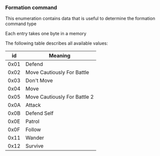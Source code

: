 ### Formation command

This enumeration contains data that is useful to determine the formation command type

Each entry takes one byte in a memory

The following table describes all available values:

id | Meaning
----|---------
 0x01 | Defend
 0x02 | Move Cautiously For Battle
 0x03 | Don't Move
 0x04 | Move
 0x05 | Move Cautiously For Battle 2
 0x0A | Attack
 0x0B | Defend Self
 0x0E | Patrol
 0x0F | Follow
 0x11 | Wander
 0x12 | Survive
